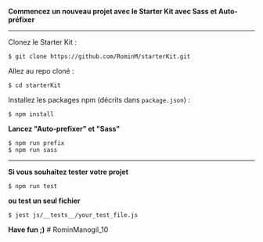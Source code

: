 **Commencez un nouveau projet avec le Starter Kit avec Sass et Auto-préfixer**

** **

Clonez le Starter Kit :
```
$ git clone https://github.com/RominM/starterKit.git
```

Allez au repo cloné :
```
$ cd starterKit
```

Installez les packages npm (décrits dans `package.json`) :
```
$ npm install
```


**Lancez "Auto-prefixer" et "Sass"**

```
$ npm run prefix
$ npm run sass
```

** **

**Si vous souhaitez tester votre projet**
```
$ npm run test
```
**ou test un seul fichier**
```
$ jest js/__tests__/your_test_file.js
```

**Have fun ;)**
#   R o m i n M a n o g i l _ 1 0  
 